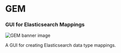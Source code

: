 # GEM 

### GUI for Elasticsearch Mappings

![GEM banner image](http://i.imgur.com/OjNdc5p.png)

A GUI for creating Elasticsearch data type mappings.
